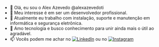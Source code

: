 - 👋 Olá, eu sou o Alex Azevedo @alexazevedoti
- 👀 Meu interesse é em ser um desenvolvedor profissional.
- 🌱 Atualmente eu trabalho com instalação, suporte e manutenção em informática e segurança eletrônica.
- 💞️ Amo tecnologia e busco conhecimento para unir ainda mais o útil ao agradável.
- 📫 Vocês podem me achar no [![LinkedIn](https://img.shields.io/badge/LinkedIn-0077B5?style=for-the-badge&logo=linkedin&logoColor=white)](https://www.linkedin.com/in/alex-s-azevedo/) ou no [![Instagram](https://img.shields.io/badge/Instagram-fff?style=for-the-badge&logo=instagram)](https://www.instagram.com/comphelptecnologia/)
